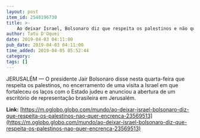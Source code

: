 ```yaml
---
layout: post
item_id: 2548196730
title: >-
    Ao deixar Israel, Bolsonaro diz que respeita os palestinos e não quer 'encrenca'
author: Tatu D'Oquei
date: 2019-04-03 04:11:00
pub_date: 2019-04-03 04:11:00
time_added: 2019-04-05 05:52:44
category: 
tags: []
---
```


JERUSALÉM — O presidente Jair Bolsonaro disse nesta quarta-feira que respeita os palestinos, no encerramento de uma visita a Israel em que fortaleceu os laços com o Estado judeu e anunciou a abertura de um escritório de representação brasileira em Jerusalém.

**Link:** [https://m.oglobo.globo.com/mundo/ao-deixar-israel-bolsonaro-diz-que-respeita-os-palestinos-nao-quer-encrenca-23569513](https://m.oglobo.globo.com/mundo/ao-deixar-israel-bolsonaro-diz-que-respeita-os-palestinos-nao-quer-encrenca-23569513)

